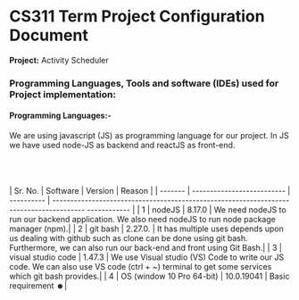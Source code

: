 # CS311 Term Project Configuration Document
<span><b>Project:</b> Activity Scheduler </span>
<h3>Programming Languages, Tools and software (IDEs) used for Project implementation: </h3>
<h4>Programming Languages:-</h4>
<span>We are using javascript (JS) as programming language for our project. In JS we have used node-JS as backend and reactJS as front-end.</h4></br></br></br></br>


| Sr. No. | Software                   | Version    | Reason                                                                                               | 
| ------- | -------------------------- | ---------- | --------------------------------------------------------------------------------------- ------------ |
| 1       | nodeJS                     | 8.17.0     | We need nodeJS to run our backend application. We also need nodeJS to run node package manager (npm).|
| 2       | git bash                   | 2.27.0.    | It has multiple uses depends upon us dealing with github such as clone can be done using git bash. Furthermore, we can also run our back-end and front using Git Bash.| 
| 3       | visual studio code         | 1.47.3     | We use Visual studio (VS) Code to write our JS code. We can also use VS code (ctrl + ~) terminal to get some services which git bash provides.|
| 4       |  OS (window 10 Pro 64-bit) | 10.0.19041 | Basic requirement ☻|
